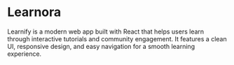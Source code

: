 # Learnora
Learnify is a modern web app built with React that helps users learn through interactive tutorials and community engagement. It features a clean UI, responsive design, and easy navigation for a smooth learning experience.
